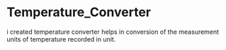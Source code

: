 # Temperature_Converter
i created temperature converter helps in conversion of the measurement units of temperature recorded in unit.
